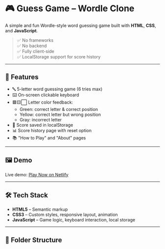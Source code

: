 # 🎮 Guess Game – Wordle Clone

A simple and fun Wordle-style word guessing game built with **HTML**, **CSS**, and **JavaScript**.  

> ✅ No frameworks  
> ✅ No backend  
> ✅ Fully client-side  
> ✅ LocalStorage support for score history

---

## 🚀 Features

- 🔤 5-letter word guessing game (6 tries max)
- ⌨️ On-screen clickable keyboard
- 🟩🟨⬜ Letter color feedback:
  - Green: correct letter & correct position
  - Yellow: correct letter but wrong position
  - Gray: incorrect letter
- 💾 Score saved in localStorage
- 📊 Score history page with reset option
- 📚 "How to Play" and "About" pages

---

## 🖼️ Demo

Live demo: [Play Now on Netlify]([https://your-netlify-link.netlify.app](https://guess-game-lasha-abramishvili.netlify.app/))

---

## 🛠️ Tech Stack

- **HTML5** – Semantic markup
- **CSS3** – Custom styles, responsive layout, animation
- **JavaScript** – Game logic, keyboard interaction, local storage

---

## 📁 Folder Structure


